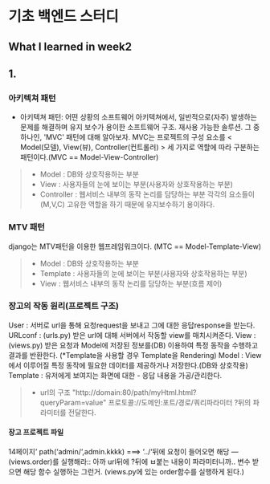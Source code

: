 # 기초 백엔드 스터디
## What I learned in week2

## 1.
### 아키텍쳐 패턴
* 아키텍쳐 패턴: 어떤 상황의 소프트웨어 아키텍쳐에서, 일반적으로(자주) 발생하는 문제를 해결하며 유지 보수가 용이한 소프트웨어 구조. 재사용 가능한 솔루션. 그 중 하나인, 'MVC' 패턴에 대해 알아보자.
 MVC는 프로젝트의 구성 요소를 < Model(모델), View(뷰), Controller(컨트롤러) > 세 가지로 역할에 따라 구분하는 패턴이다.(MVC == Model-View-Controller)
> - Model : DB와 상호작용하는 부분
> - View : 사용자들의 눈에 보이는 부분(사용자와 상호작용하는 부분)
> - Controller : 웹서비스 내부의 동작 논리를 담당하는 부분
각각의 요소들이(M,V,C) 고유한 역할을 하기 때문에 유지보수하기 용이하다.

### MTV 패턴
django는 MTV패턴을 이용한 웹프레임워크이다. (MTC == Model-Template-View)
> - Model : DB와 상호작용하는 부분
> - Template : 사용자들의 눈에 보이는 부분(사용자와 상호작용하는 부분)
> - View : 웹서비스 내부의 동작 논리를 담당하는 부분(흐름 제어)

### 장고의 작동 원리(프로젝트 구조)
User : 서버로 url을 통해 요청request을 보내고 그에 대한 응답response을 받는다.
URLconf : (urls.py) 받은 url에 대해 서버에서 작동할 view를 매치시켜준다.
View : (views.py) 받은 요청과 Model에 저장된 정보를(DB) 이용하여 특정 동작을 수행하고 결과를 반환한다. (*Template을 사용할 경우 Template을 Rendering)
Model : View에서 이루어질 특정 동작에 필요한 데이터를 제공하거나 저장한다.(DB와 상호작용)
Template : 유저에게 보여지는 화면에 대한 - 응답 내용을 가공/관리한다. 
> * url의 구조 
> "http://domain:80/path/myHtml.html?queryParam=value"
> 프로토콜://도메인:포트/경로/쿼리파라미터
> ?뒤의 파라미터를 전달한다.

#### 장고 프로젝트 파일

14페이지’
path(‘admin/‘,admin.kkkk) ===> ‘../‘뒤에 요청이 들어오면 해당 —(views.order)를 실행해라::  아까 url뒤에 ?뒤에 ㅂ붙는 내용이 파라미터니까.. 변수 받으면 해당 함수 실행하는 그런거.
(views.py에 있는 order함수를 실행하게 된다.)
